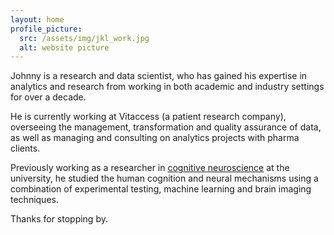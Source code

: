 ```yaml
---
layout: home
profile_picture:
  src: /assets/img/jkl_work.jpg
  alt: website picture
---
```


<p> Johnny is a research and data scientist, who has gained his expertise in analytics and research from working in both academic and industry settings for over a decade.
</p>

<p> He is currently working at Vitaccess (a patient research company), overseeing the management, transformation and quality assurance of data, as well as managing and consulting on analytics projects with pharma clients. 
</p>

<p> Previously working as a researcher in <a href="/research" target="_blank" style="text-decoration: underline;">cognitive neuroscience</a> at the university, he studied the human cognition and neural mechanisms using a combination of experimental testing, machine learning and brain imaging techniques. </p>

<p> Thanks for stopping by. 
</p>
